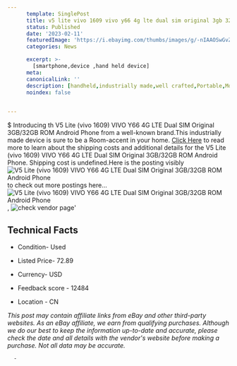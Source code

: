 ```yaml
---
      template: SinglePost
      title: v5 lite vivo 1609 vivo y66 4g lte dual sim original 3gb 32gb rom android phone
      status: Published
      date: '2023-02-11'
      featuredImage: 'https://i.ebayimg.com/thumbs/images/g/-nIAAOSwGvZjhiAM/s-l225.jpg'
      categories: News

      excerpt: >-
        [smartphone,device ,hand held device]
      meta:
      canonicalLink: ''
      description: [handheld,industrially made,well crafted,Portable,Mobile,Compact,Convenient,Lightweight,Maneuverable,Man-portable,Miniature,Carriable,Hand-held,Light,Holdable,Transportable,Mobile device,Pocket-sized,On-the-go,Wireless,Cordless,Compact size,Convenient size, smartphone,device ,hand held device]
      noindex: false
      

---
```

$
      Introducing th V5 Lite (vivo 1609) VIVO Y66 4G LTE Dual SIM Original 3GB/32GB ROM Android Phone from a well-known brand.This industrially made device  is sure to be a Room-accent in your home. [Click Here](https://www.ebay.com/itm/165804711874?hash=item269abb1fc2%3Ag%3A-nIAAOSwGvZjhiAM&mkevt=1&mkcid=1&mkrid=711-53200-19255-0&campid=%253CePNCampaignId%253E&customid=%253CreferenceId%253E&toolid=10049) to read more to learn about the shipping costs and additional details for the V5 Lite (vivo 1609) VIVO Y66 4G LTE Dual SIM Original 3GB/32GB ROM Android Phone. Shipping cost is undefined.Here is the posting visibly ![V5 Lite (vivo 1609) VIVO Y66 4G LTE Dual SIM Original 3GB/32GB ROM Android Phone](https://i.ebayimg.com/thumbs/images/g/-nIAAOSwGvZjhiAM/s-l225.jpg) to check out more postings here... ![V5 Lite (vivo 1609) VIVO Y66 4G LTE Dual SIM Original 3GB/32GB ROM Android Phone](https://i.ebayimg.com/images/g/-nIAAOSwGvZjhiAM/s-l960.jpg), ![check vendor page]()'

      

 ## Technical Facts 



     
      

 - Condition- Used 


      

 - Listed Price- 72.89 


      

 - Currency- USD 


      

 - Feedback score - 12484 


      

 - Location - CN 


      
      

 *_This post may contain affiliate links from eBay and other third-party websites. As an eBay affiliate, we earn from qualifying purchases. Although we do our best to keep the information up-to-date and accurate, please check the date and all details with the vendor's website before making a purchase. Not all data may be accurate._*




      -
